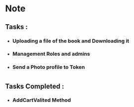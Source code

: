 # Note

## Tasks :
* ### Uploading a file of the book and Downloading it
* ### Management Roles and admins
* ### Send a Photo profile to Token
#
## Tasks Completed :
* ### AddCartValited Method
